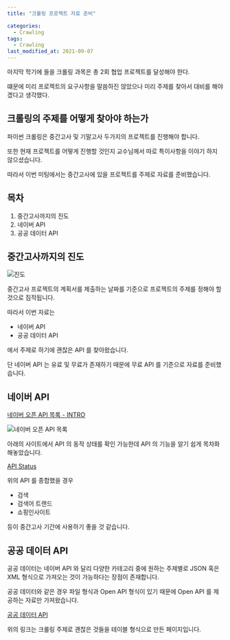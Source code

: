```yaml
---
title: "크롤링 프로젝트 자료 준비"

categories:
  - Crawling
tags: 
  - Crawling
last_modified_at: 2021-09-07
---
```


마지막 학기에 들을 크롤링 과목은 총 2회 협업 프로젝트를 달성해야 한다.

떄문에 미리 프로젝트의 요구사항을 말씀하진 않았으나 미리 주제를 찾아서 대비를 해야겠다고 생각했다.

## 크롤링의 주제를 어떻게 찾아야 하는가

파이썬 크롤링은 중간고사 및 기말고사 두가지의 프로젝트를 진행해야 합니다.

또한 현재 프로젝트를 어떻게 진행할 것인지 교수님께서 따로 특이사항을 이야기 하지 않으셨습니다.

따라서 이번 미팅에서는 중간고사에 있을 프로젝트를 주제로 자료를 준비했습니다.

## 목차

1. 중간고사까지의 진도
2. 네이버 API
3. 공공 데이터 API

## 중간고사까지의 진도

![진도](https://axiomatic-chokeberry-4ec.notion.site/image/https%3A%2F%2Fs3-us-west-2.amazonaws.com%2Fsecure.notion-static.com%2F6746401a-6a42-49b1-800a-e0a020af858b%2FUntitled.png?table=block&id=f2f05758-2c6f-415e-b2b2-ce5286b0c9a3&spaceId=e5993e43-5ca1-4e1b-80fd-473c7142fa0d&width=2310&userId=&cache=v2)


중간고사 프로젝트의 계획서를 제출하는 날짜를 기준으로 프로젝트의 주제를 정해야 할것으로 짐작됩니다.

따라서 이번 자료는 

- 네이버 API
- 공공 데이터 API

에서 주제로 하기에 괜찮은 API 를 찾아왔습니다.

단 네이버 API 는 유료 및 무료가 존재하기 때문에 무료 API 를 기준으로 자료를 준비했습니다.

## 네이버 API

[네이버 오픈 API 목록 - INTRO](https://developers.naver.com/products/intro/plan/plan.md)

![네이버 오픈 API 목록](https://axiomatic-chokeberry-4ec.notion.site/image/https%3A%2F%2Fs3-us-west-2.amazonaws.com%2Fsecure.notion-static.com%2F5b526d4c-e794-4133-9a13-68357bd1f45a%2FUntitled.png?table=block&id=f5046228-e972-4380-8bbe-64be24dfed6c&spaceId=e5993e43-5ca1-4e1b-80fd-473c7142fa0d&width=1540&userId=&cache=v2)

아래의 사이트에서 API 의 동작 상태를 확인 가능한데 API 의 기능을 알기 쉽게 목차화 해놓았습니다.

[API Status](https://developers.naver.com/notice/apistatus/)

위의 API 를 종합했을 경우 

- 검색
- 검색어 트랜드
- 쇼핑인사이트

등이 중간고사 기간에 사용하기 좋을 것 같습니다.

## 공공 데이터 API

공공 데이터는 네이버 API 와 달리 다양한 카테고리 중에 원하는 주제별로 JSON 혹은 XML 형식으로 가져오는 것이 가능하다는 장점이 존재합니다.

공공 데이터와 같은 경우 파일 형식과 Open API 형식이 있기 때문에 Open API 를 제공하는 자료만 가져왔습니다.

[공공 데이터 API](https://www.notion.so/5ab3b7791bbd4494ae0eeb37a4cc1044)

위의 링크는 크롤링 주제로 괜찮은 것들을 테이블 형식으로 만든 페이지입니다.